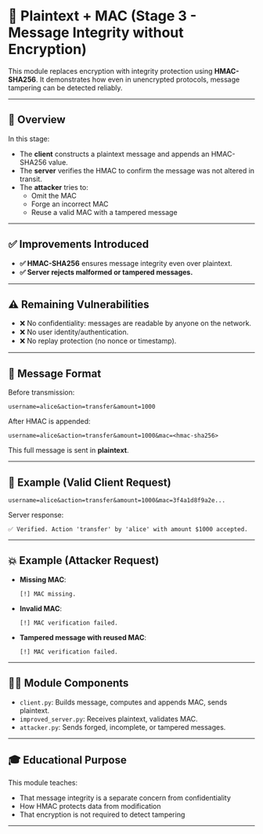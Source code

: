 # 🔐 Plaintext + MAC (Stage 3 - Message Integrity without Encryption)

This module replaces encryption with integrity protection using **HMAC-SHA256**.
It demonstrates how even in unencrypted protocols, message tampering can be detected reliably.

---

## 📘 Overview

In this stage:
- The **client** constructs a plaintext message and appends an HMAC-SHA256 value.
- The **server** verifies the HMAC to confirm the message was not altered in transit.
- The **attacker** tries to:
  - Omit the MAC
  - Forge an incorrect MAC
  - Reuse a valid MAC with a tampered message

---

## ✅ Improvements Introduced

- **✅ HMAC-SHA256** ensures message integrity even over plaintext.
- **✅ Server rejects malformed or tampered messages.**

---

## ⚠️ Remaining Vulnerabilities

- ❌ No confidentiality: messages are readable by anyone on the network.
- ❌ No user identity/authentication.
- ❌ No replay protection (no nonce or timestamp).

---

## 🎯 Message Format

Before transmission:
```
username=alice&action=transfer&amount=1000
```

After HMAC is appended:
```
username=alice&action=transfer&amount=1000&mac=<hmac-sha256>
```

This full message is sent in **plaintext**.

---

## 🧪 Example (Valid Client Request)

```
username=alice&action=transfer&amount=1000&mac=3f4a1d8f9a2e...
```

Server response:
```
✅ Verified. Action 'transfer' by 'alice' with amount $1000 accepted.
```

---

## 💥 Example (Attacker Request)

- **Missing MAC**:
  ```
  [!] MAC missing.
  ```

- **Invalid MAC**:
  ```
  [!] MAC verification failed.
  ```

- **Tampered message with reused MAC**:
  ```
  [!] MAC verification failed.
  ```

---

## 🧑‍💻 Module Components

- `client.py`: Builds message, computes and appends MAC, sends plaintext.
- `improved_server.py`: Receives plaintext, validates MAC.
- `attacker.py`: Sends forged, incomplete, or tampered messages.

---

## 🎓 Educational Purpose

This module teaches:
- That message integrity is a separate concern from confidentiality
- How HMAC protects data from modification
- That encryption is not required to detect tampering

---
